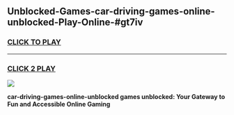 
## Unblocked-Games-car-driving-games-online-unblocked-Play-Online-#gt7iv
<h3>
<a href="https://premium.freeplayer.one?title=car-driving-games-online-unblocked&ref=27F">CLICK TO PLAY</a></h3>
<hr>

<h3>
<a href="https://premium.freeplayer.one?title=car-driving-games-online-unblocked&ref=27F">CLICK 2 PLAY</a>
  
</h3>

<a href="https://premium.freeplayer.one?title=car-driving-games-online-unblocked&ref=27F"><img src="https://clearcache.store/games.png"></a>


**car-driving-games-online-unblocked games unblocked: Your Gateway to Fun and Accessible Online Gaming**
